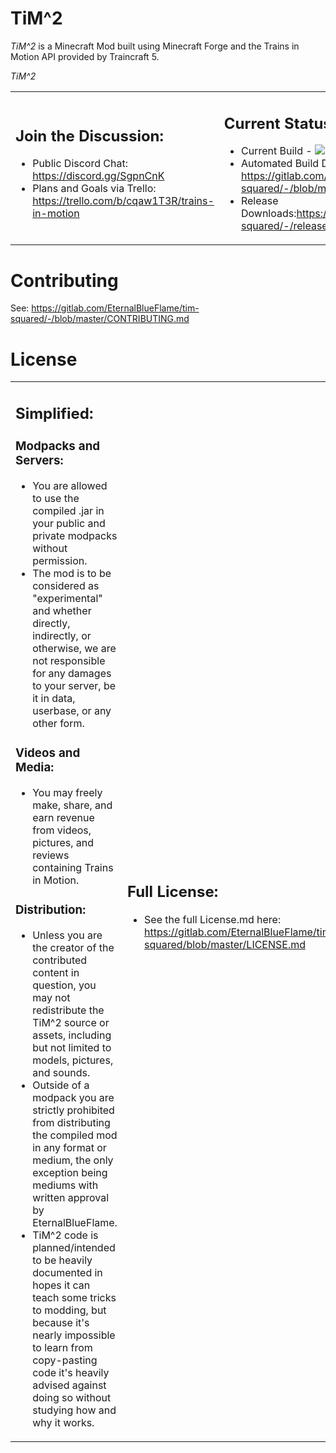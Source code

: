 <!---
T.i.M. HTML Document
Copyright and Creator: EternalBlueFlame
Date: December, 2016
-->
<meta charset="UTF-8" />

<h1 >TiM^2</h1>
<p><i>TiM^2</i> is a Minecraft Mod built using Minecraft Forge and the Trains in Motion API provided by Traincraft 5.</p>
<p><i>TiM^2</i> </p>

<table>
<tr>
<td>
<h2>Join the Discussion:</h2>
<ul>
<li> Public Discord Chat: <a href="https://discord.gg/SgpnCnK">https://discord.gg/SgpnCnK</a></li>
<li> Plans and Goals via Trello: <a href="https://trello.com/b/cqaw1T3R/trains-in-motion">https://trello.com/b/cqaw1T3R/trains-in-motion</a></li>
</ul>
</td>
<td>
<h2> Current Status:</h2>
<ul>
<li> Current Build - <img src="https://gitlab.com/EternalBlueFlame/tim-squared/badges/master/pipeline.svg" /></li>
<li> Automated Build Downloads - <a href="https://gitlab.com/EternalBlueFlame/tim-squared/-/blob/master/builds/">https://gitlab.com/EternalBlueFlame/tim-squared/-/blob/master/builds/</a></b></li>
<li> Release Downloads:<a href="https://gitlab.com/EternalBlueFlame/tim-squared/-/releases">https://gitlab.com/EternalBlueFlame/tim-squared/-/releases</a>
</ul>
</td>
</tr>
</table>

<h1>Contributing</h1>
See: <a href="https://gitlab.com/EternalBlueFlame/tim-squared/-/blob/master/CONTRIBUTING.md">https://gitlab.com/EternalBlueFlame/tim-squared/-/blob/master/CONTRIBUTING.md</a>

<h1>License</h1>

<table>
<td>
<h2>Simplified:</h2>
<h3>Modpacks and Servers:</h3>
<ul>
<li> You are allowed to use the compiled .jar in your public and private modpacks without permission.</li>
<li> The mod is to be considered as "experimental" and whether directly, indirectly, or otherwise, we are not responsible for any damages to your server, be it in data, userbase, or any other form.</li>
</ul>

<h3>Videos and Media:</h3>
<ul>
<li> You may freely make, share, and earn revenue from videos, pictures, and reviews containing Trains in Motion.</li>
</ul>
<h3>Distribution:</h3>
<ul>
<li> Unless you are the creator of the contributed content in question, you may not redistribute the TiM^2 source or assets, including but not limited to models, pictures, and sounds.</li>
<li> Outside of a modpack you are strictly prohibited from distributing the compiled mod in any format or medium, the only exception being mediums with written approval by EternalBlueFlame.</li>
<li> TiM^2 code is planned/intended to be heavily documented in hopes it can teach some tricks to modding, but because it's nearly impossible to learn from copy-pasting code it's heavily advised against doing so without studying how and why it works.</li>
</ul>
</td>
<td>
<h2>Full License:</h2>
<ul>
<li>See the full License.md here: <a href="https://gitlab.com/EternalBlueFlame/tim-squared/-/blob/master/LICENSE.md">https://gitlab.com/EternalBlueFlame/tim-squared/blob/master/LICENSE.md</a> </li>
</ul>
</td>
</table>

